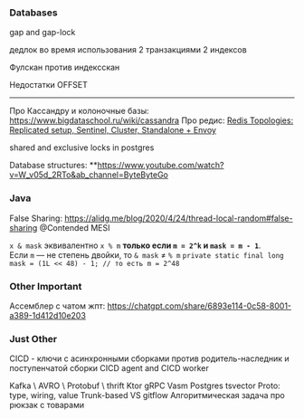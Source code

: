 ### Databases

gap and gap-lock

дедлок во время использования 2 транзакциями 2 индексов

Фулскан против индексскан

Недостатки OFFSET

---

Про Кассандру и колоночные базы:
https://www.bigdataschool.ru/wiki/cassandra
Про редис:
[Redis Topologies: Replicated setup, Sentinel, Cluster, Standalone + Envoy](https://blog.devgenius.io/redis-topologies-d9e16a7fa8e0)

shared and exclusive locks in postgres

Database structures:
**https://www.youtube.com/watch?v=W_v05d_2RTo&ab_channel=ByteByteGo

### Java

False Sharing:
https://alidg.me/blog/2020/4/24/thread-local-random#false-sharing
@Contended MESI

`x & mask` эквивалентно `x % m` **только если `m = 2^k` и `mask = m - 1`**.  
Если `m` — не степень двойки, то `& mask` ≠ `% m`
`private static final long mask = (1L << 48) - 1; // то есть m = 2^48`

### Other Important

Ассемблер с чатом жпт:
https://chatgpt.com/share/6893e114-0c58-8001-a389-1d412d10e203

### Just Other

CICD - ключи с асинхронными сборками против родитель-наследник и поступенчатой сборки
CICD agent and CICD worker

Kafka \ AVRO \ Protobuf \ thrift
Ktor
gRPC
Vasm
Postgres tsvector
Proto: type, wiring, value
Trunk-based VS gitflow
Алгоритмическая задача про рюкзак с товарами


